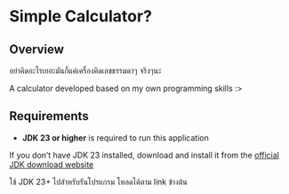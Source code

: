 # Simple Calculator?

## Overview

อย่าคิดอะไรเยอะมันก็แค่เครื่องคิดเลขธรรมดาๆ จริงๆนะ

A calculator developed based on my own programming skills :>

## Requirements

- **JDK 23 or higher** is required to run this application

If you don’t have JDK 23 installed, download and install it from the [official JDK download website](https://jdk.java.net/23/)

ใช้ JDK 23+ ไปสำหรับรันโปรแกรม โหลดได้ตาม link ข้างต้น
